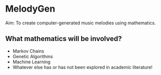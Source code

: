 # MelodyGen

Aim: To create computer-generated music melodies using mathematics.

## What mathematics will be involved?

* Markov Chains
* Genetic Algorithms
* Machine Learning 
* Whatever else has or has not been explored in academic literature!